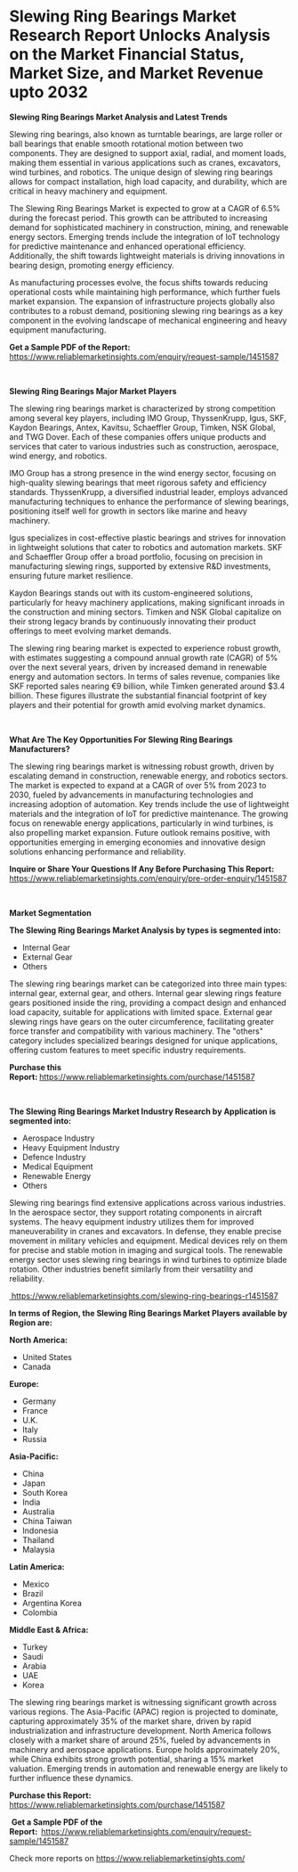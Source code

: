 <p><h1>Slewing Ring Bearings Market Research Report Unlocks Analysis on the Market Financial Status, Market Size, and Market Revenue upto 2032</h1></p><p><strong>Slewing Ring Bearings Market Analysis and Latest Trends</strong></p>
<p><p>Slewing ring bearings, also known as turntable bearings, are large roller or ball bearings that enable smooth rotational motion between two components. They are designed to support axial, radial, and moment loads, making them essential in various applications such as cranes, excavators, wind turbines, and robotics. The unique design of slewing ring bearings allows for compact installation, high load capacity, and durability, which are critical in heavy machinery and equipment.</p><p>The Slewing Ring Bearings Market is expected to grow at a CAGR of 6.5% during the forecast period. This growth can be attributed to increasing demand for sophisticated machinery in construction, mining, and renewable energy sectors. Emerging trends include the integration of IoT technology for predictive maintenance and enhanced operational efficiency. Additionally, the shift towards lightweight materials is driving innovations in bearing design, promoting energy efficiency. </p><p>As manufacturing processes evolve, the focus shifts towards reducing operational costs while maintaining high performance, which further fuels market expansion. The expansion of infrastructure projects globally also contributes to a robust demand, positioning slewing ring bearings as a key component in the evolving landscape of mechanical engineering and heavy equipment manufacturing.</p></p>
<p><strong>Get a Sample PDF of the Report:&nbsp;</strong> <a href="https://www.reliablemarketinsights.com/enquiry/request-sample/1451587?utm_campaign=2642&utm_medium=2&utm_source=Github&utm_content=ia&utm_term=09042025&utm_id=slewing-ring-bearings">https://www.reliablemarketinsights.com/enquiry/request-sample/1451587</a></p>
<p>&nbsp;</p>
<p><strong>Slewing Ring Bearings Major Market Players</strong></p>
<p><p>The slewing ring bearings market is characterized by strong competition among several key players, including IMO Group, ThyssenKrupp, Igus, SKF, Kaydon Bearings, Antex, Kavitsu, Schaeffler Group, Timken, NSK Global, and TWG Dover. Each of these companies offers unique products and services that cater to various industries such as construction, aerospace, wind energy, and robotics.</p><p>IMO Group has a strong presence in the wind energy sector, focusing on high-quality slewing bearings that meet rigorous safety and efficiency standards. ThyssenKrupp, a diversified industrial leader, employs advanced manufacturing techniques to enhance the performance of slewing bearings, positioning itself well for growth in sectors like marine and heavy machinery.</p><p>Igus specializes in cost-effective plastic bearings and strives for innovation in lightweight solutions that cater to robotics and automation markets. SKF and Schaeffler Group offer a broad portfolio, focusing on precision in manufacturing slewing rings, supported by extensive R&D investments, ensuring future market resilience.</p><p>Kaydon Bearings stands out with its custom-engineered solutions, particularly for heavy machinery applications, making significant inroads in the construction and mining sectors. Timken and NSK Global capitalize on their strong legacy brands by continuously innovating their product offerings to meet evolving market demands.</p><p>The slewing ring bearing market is expected to experience robust growth, with estimates suggesting a compound annual growth rate (CAGR) of 5% over the next several years, driven by increased demand in renewable energy and automation sectors. In terms of sales revenue, companies like SKF reported sales nearing €9 billion, while Timken generated around $3.4 billion. These figures illustrate the substantial financial footprint of key players and their potential for growth amid evolving market dynamics.</p></p>
<p>&nbsp;</p>
<p><strong>What Are The Key Opportunities For Slewing Ring Bearings Manufacturers?</strong></p>
<p><p>The slewing ring bearings market is witnessing robust growth, driven by escalating demand in construction, renewable energy, and robotics sectors. The market is expected to expand at a CAGR of over 5% from 2023 to 2030, fueled by advancements in manufacturing technologies and increasing adoption of automation. Key trends include the use of lightweight materials and the integration of IoT for predictive maintenance. The growing focus on renewable energy applications, particularly in wind turbines, is also propelling market expansion. Future outlook remains positive, with opportunities emerging in emerging economies and innovative design solutions enhancing performance and reliability.</p></p>
<p><strong>Inquire or Share Your Questions If Any Before Purchasing This Report:</strong> <a href="https://www.reliablemarketinsights.com/enquiry/pre-order-enquiry/1451587?utm_campaign=2642&utm_medium=2&utm_source=Github&utm_content=ia&utm_term=09042025&utm_id=slewing-ring-bearings">https://www.reliablemarketinsights.com/enquiry/pre-order-enquiry/1451587</a></p>
<p>&nbsp;</p>
<p><strong>Market Segmentation</strong></p>
<p><strong>The Slewing Ring Bearings Market Analysis by types is segmented into:</strong></p>
<p><ul><li>Internal Gear</li><li>External Gear</li><li>Others</li></ul></p>
<p><p>The slewing ring bearings market can be categorized into three main types: internal gear, external gear, and others. Internal gear slewing rings feature gears positioned inside the ring, providing a compact design and enhanced load capacity, suitable for applications with limited space. External gear slewing rings have gears on the outer circumference, facilitating greater force transfer and compatibility with various machinery. The "others" category includes specialized bearings designed for unique applications, offering custom features to meet specific industry requirements.</p></p>
<p><strong>Purchase this Report:&nbsp;</strong><a href="https://www.reliablemarketinsights.com/purchase/1451587?utm_campaign=2642&utm_medium=2&utm_source=Github&utm_content=ia&utm_term=09042025&utm_id=slewing-ring-bearings">https://www.reliablemarketinsights.com/purchase/1451587</a></p>
<p>&nbsp;</p>
<p><strong>The Slewing Ring Bearings Market Industry Research by Application is segmented into:</strong></p>
<p><ul><li>Aerospace Industry</li><li>Heavy Equipment Industry</li><li>Defence Industry</li><li>Medical Equipment</li><li>Renewable Energy</li><li>Others</li></ul></p>
<p><p>Slewing ring bearings find extensive applications across various industries. In the aerospace sector, they support rotating components in aircraft systems. The heavy equipment industry utilizes them for improved maneuverability in cranes and excavators. In defense, they enable precise movement in military vehicles and equipment. Medical devices rely on them for precise and stable motion in imaging and surgical tools. The renewable energy sector uses slewing ring bearings in wind turbines to optimize blade rotation. Other industries benefit similarly from their versatility and reliability.</p></p>
<p><a href="https://www.reliablemarketinsights.com/slewing-ring-bearings-r1451587?utm_campaign=2642&utm_medium=2&utm_source=Github&utm_content=ia&utm_term=09042025&utm_id=slewing-ring-bearings">&nbsp;https://www.reliablemarketinsights.com/slewing-ring-bearings-r1451587</a></p>
<p><strong>In terms of Region, the Slewing Ring Bearings Market Players available by Region are:</strong></p>
<p>
    <p> <strong> North America: </strong>
        <ul>
            <li>United States</li>
            <li>Canada</li>
        </ul>
        </p> 
    <p> <strong> Europe: </strong>
        <ul>
            <li>Germany</li>
            <li>France</li>
            <li>U.K.</li>
            <li>Italy</li>
            <li>Russia</li>
        </ul>
        </p> 
    <p> <strong> Asia-Pacific: </strong>
        <ul>
            <li>China</li>
            <li>Japan</li>
            <li>South Korea</li>
            <li>India</li>
            <li>Australia</li>
            <li>China Taiwan</li>
            <li>Indonesia</li>
            <li>Thailand</li>
            <li>Malaysia</li>
        </ul>
        </p> 
    <p> <strong> Latin America: </strong>
        <ul>
            <li>Mexico</li>
            <li>Brazil</li>
            <li>Argentina Korea</li>
            <li>Colombia</li>
        </ul>
        </p> 
    <p> <strong> Middle East & Africa: </strong>
        <ul>
            <li>Turkey</li>
            <li>Saudi</li>
            <li>Arabia</li>
            <li>UAE</li>
            <li>Korea</li>
        </ul>
    </p>
    </p>
<p><p>The slewing ring bearings market is witnessing significant growth across various regions. The Asia-Pacific (APAC) region is projected to dominate, capturing approximately 35% of the market share, driven by rapid industrialization and infrastructure development. North America follows closely with a market share of around 25%, fueled by advancements in machinery and aerospace applications. Europe holds approximately 20%, while China exhibits strong growth potential, sharing a 15% market valuation. Emerging trends in automation and renewable energy are likely to further influence these dynamics.</p></p>
<p><strong>Purchase this Report: </strong><a href="https://www.reliablemarketinsights.com/purchase/1451587?utm_campaign=2642&utm_medium=2&utm_source=Github&utm_content=ia&utm_term=09042025&utm_id=slewing-ring-bearings">https://www.reliablemarketinsights.com/purchase/1451587</a></p>
<p>&nbsp;<strong>Get a Sample PDF of the Report:&nbsp;&nbsp;</strong><a href="https://www.reliablemarketinsights.com/enquiry/request-sample/1451587?utm_campaign=2642&utm_medium=2&utm_source=Github&utm_content=ia&utm_term=09042025&utm_id=slewing-ring-bearings">https://www.reliablemarketinsights.com/enquiry/request-sample/1451587</a></p>
<p><strong></strong></p>
<p>Check more reports on <a href="https://www.reliablemarketinsights.com/?utm_campaign=2642&utm_medium=2&utm_source=Github&utm_content=ia&utm_term=09042025&utm_id=slewing-ring-bearings">https://www.reliablemarketinsights.com/</a></p>